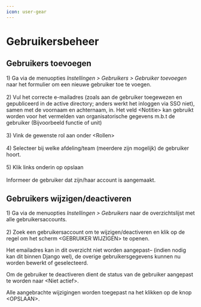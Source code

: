 ```yaml
---
icon: user-gear
---
```


# Gebruikersbeheer

## **Gebruikers toevoegen**&#x20;

1\)      Ga via de menuopties _Instellingen > Gebruikers > Gebruiker_ _toevoegen_ naar het formulier om een nieuwe gebruiker toe te voegen.\
\
2\)      Vul het correcte e-mailadres (zoals aan de gebruiker toegewezen en gepubliceerd in de active directory; anders werkt het inloggen via SSO niet), samen met de voornaam en achternaam, in. Het veld \<Notitie> kan gebruikt worden voor het vermelden van organisatorische gegevens m.b.t de gebruiker (Bijvoorbeeld functie of unit)\
\
3\)      Vink de gewenste rol aan onder \<Rollen>\
\
4\)      Selecteer bij welke afdeling/team (meerdere zijn mogelijk) de gebruiker hoort.\
\
5\)      Klik links onderin op opslaan\
\
Informeer de gebruiker dat zijn/haar account is aangemaakt.

## **Gebruikers wijzigen/deactiveren**

1\)      Ga via de menuopties _Instellingen > Gebruikers_ naar de overzichtslijst met alle gebruikersaccounts.\
\
2\)       Zoek een gebruikersaccount om te wijzigen/deactiveren en klik op de regel om het scherm \<GEBRUIKER WIJZIGEN> te openen.

&#x20;

Het emailadres kan in dit overzicht niet worden aangepast– (indien nodig kan dit binnen Django wel), de overige gebruikersgegevens kunnen nu worden bewerkt of geselecteerd.

&#x20;

Om de gebruiker te deactiveren dient de status van de gebruiker aangepast te worden naar \<Niet actief>.

&#x20;

Alle aangebrachte wijzigingen worden toegepast na het klikken op de knop \<OPSLAAN>.
